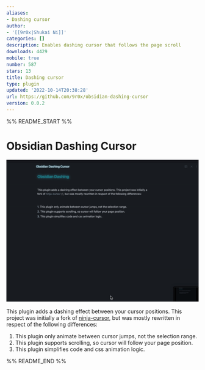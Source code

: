 ```yaml
---
aliases:
- Dashing cursor
author:
- '[[9r0x|Shukai Ni]]'
categories: []
description: Enables dashing cursor that follows the page scroll
downloads: 4429
mobile: true
number: 587
stars: 13
title: Dashing cursor
type: plugin
updated: '2022-10-14T20:38:28'
url: https://github.com/9r0x/obsidian-dashing-cursor
version: 0.0.2
---
```


%% README_START %%

# Obsidian Dashing Cursor

![Demo](https://raw.githubusercontent.com/9r0x/obsidian-dashing-cursor/HEAD/demo.gif)

This plugin adds a dashing effect between your cursor positions. This project was initially a fork of [ninja-cursor](https://github.com/vrtmrz/ninja-cursor), but was mostly rewritten in respect of the following differences:

1. This plugin only animate between cursor jumps, not the selection range.
2. This plugin supports scrolling, so cursor will follow your page position.
3. This plugin simplifies code and css animation logic.


%% README_END %%